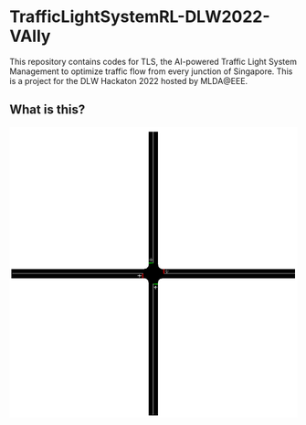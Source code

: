 # TrafficLightSystemRL-DLW2022-VAlly
This repository contains codes for TLS, the AI-powered Traffic Light System Management to optimize traffic flow from every junction of Singapore. This is a project for the DLW Hackaton 2022 hosted by MLDA@EEE.

## What is this?
<p align="center"> <img src="controlling/Sample_Grid.png"/> </p>

